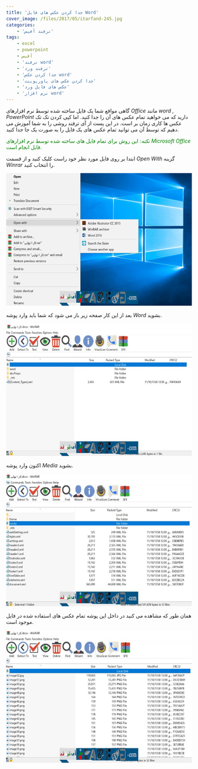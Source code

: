 ```yaml
---
title: 'جدا کردن عکس های فایل Word'
cover_image: /files/2017/05/itarfand-245.jpg
categories:
    - 'ترفند آفیس'
tags:
    - excel
    - powerpoint
    - آفیس
    - 'ترفند word'
    - 'ترفند ورد'
    - 'جدا کردن عکس word'
    - 'جدا کردن عکس های پاورپوینت'
    - 'عکس های فایل ورد'
    - 'نرم افزار word'
---
```


گاهی مواقع شما یک فایل ساخته شده توسط نرم افزارهای *Office* مانند *word , PowerPoint* دارید که می خواهید تمام عکس های آن را جدا کنید. اما کپی کردن تک تک عکس ها کاری زمان بر است. در این پست از آی ترفند روشی را به شما آموزش می دهیم که توسط آن می توانید تمام عکس های یک فایل را به صورت یک جا جدا کنید.

<span style="color: #008000;">*نکته:* این روش برای تمام فایل های ساخته شده توسط نرم افزارهای *Microsoft Office* قابل انجام است.</span>

ابتدا بر روی فایل مورد نظر خود راست کلیک کنید و از قسمت *Open With* گزینه *Winrar* را انتخاب کنید.

![mhkarami97](/files/2017/05/itarfand-241.jpg)  

بعد از این کار صفحه زیر باز می شود که شما باید وارد پوشه *Word* بشوید.

![mhkarami97](/files/2017/05/itarfand-242n.jpg)  

اکنون وارد پوشه *Media* بشوید.

![mhkarami97](/files/2017/05/itarfand-243.jpg)  

همان طور که مشاهده می کنید در داخل این پوشه تمام عکس های استفاده شده در فایل موجود است.

![mhkarami97](/files/2017/05/itarfand-244.jpg)  